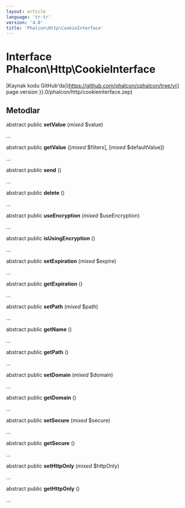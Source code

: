 ```yaml
---
layout: article
language: 'tr-tr'
version: '4.0'
title: 'Phalcon\Http\CookieInterface'
---
```

# Interface **Phalcon\Http\CookieInterface**

[Kaynak kodu GitHub'da](https://github.com/phalcon/cphalcon/tree/v{{ page.version }}.0/phalcon/http/cookieinterface.zep)

## Metodlar

abstract public **setValue** (*mixed* $value)

...

abstract public **getValue** ([*mixed* $filters], [*mixed* $defaultValue])

...

abstract public **send** ()

...

abstract public **delete** ()

...

abstract public **useEncryption** (*mixed* $useEncryption)

...

abstract public **isUsingEncryption** ()

...

abstract public **setExpiration** (*mixed* $expire)

...

abstract public **getExpiration** ()

...

abstract public **setPath** (*mixed* $path)

...

abstract public **getName** ()

...

abstract public **getPath** ()

...

abstract public **setDomain** (*mixed* $domain)

...

abstract public **getDomain** ()

...

abstract public **setSecure** (*mixed* $secure)

...

abstract public **getSecure** ()

...

abstract public **setHttpOnly** (*mixed* $httpOnly)

...

abstract public **getHttpOnly** ()

...